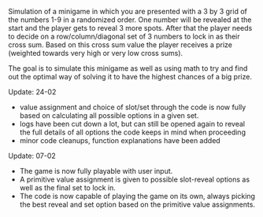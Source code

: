 Simulation of a minigame in which you are presented with a 3 by 3 grid of the numbers 1-9 in a randomized order.
One number will be revealed at the start and the player gets to reveal 3 more spots.
After that the player needs to decide on a row/column/diagonal set of 3 numbers to lock in as their cross sum.
Based on this cross sum value the player receives a prize (weighted towards very high or very low cross sums).

The goal is to simulate this minigame as well as using math to try and find out the optimal way of solving it to have the highest chances of a big prize.


Update: 24-02

- value assignment and choice of slot/set through the code is now fully based on calculating all possible options in a given set.
- logs have been cut down a lot, but can still be opened again to reveal the full details of all options the code keeps in mind when proceeding
- minor code cleanups, function explanations have been added

Update: 07-02

- The game is now fully playable with user input. 
- A primitive value assignment is given to possible slot-reveal options as well as the final set to lock in.
- The code is now capable of playing the game on its own, always picking the best reveal and set option based on the primitive value assignments.
